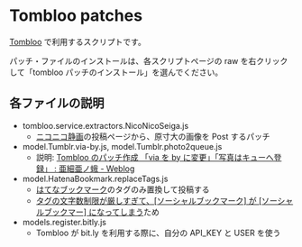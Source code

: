# Tombloo patches 

<a href="https://github.com/to/tombloo/wiki" title="Home - GitHub">Tombloo</a> で利用するスクリプトです。

パッチ・ファイルのインストールは、各スクリプトページの raw を右クリックして「tombloo パッチのインストール」を選んでください。

## 各ファイルの説明

* tombloo.service.extractors.NicoNicoSeiga.js
    * <a href="http://seiga.nicovideo.jp/" title="ニコニコ静画(W)">ニコニコ静画</a>の投稿ページから、原寸大の画像を Post するパッチ
* model.Tumblr.via-by.js, model.Tumblr.photo2queue.js
    * 説明: <a href="http://asiamoth.com/mt/archives/2010-05/09_2351.php" title="Tombloo のパッチ作成 「via を by に変更」「写真はキューへ登録」 : 亜細亜ノ蛾 - Weblog">Tombloo のパッチ作成 「via を by に変更」「写真はキューへ登録」 : 亜細亜ノ蛾 - Weblog</a>
* model.HatenaBookmark.replaceTags.js
    * <a href="http://b.hatena.ne.jp/" title="はてなブックマーク">はてなブックマーク</a>のタグのみ置換して投稿する
    * <a href="http://i.hatena.ne.jp/idea/6785" title="はてなアイデア - タグの文字数制限をせめて１文字増やしてほしい。現状では、[ソーシャルブックマーク]とタグ付けしようとすると、[ソーシャルブックマー]となってしまう。">タグの文字数制限が厳しすぎて、[ソーシャルブックマーク] が [ソーシャルブックマー] になってしまう</a>ため
* models.register.bitly.js
    * Tombloo が bit.ly を利用する際に、自分の API_KEY と USER を使う
